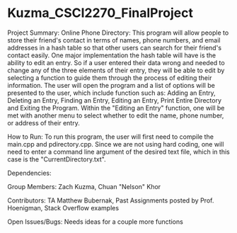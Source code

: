 # Kuzma_CSCI2270_FinalProject
Project Summary:
Online Phone Directory: This program will allow people to store their friend's contact in terms of names, phone numbers, and email addresses in a hash table so that other users can search for their friend's contact easily.  One major implementation the hash table will have is the ability to edit an entry.  So if a user entered their data wrong and needed to change any of the three elements of their entry, they will be able to edit by selecting a function to guide them through the process of editing their information.  The user will open the program and a list of options will be presented to the user, which include function such as: Adding an Entry, Deleting an Entry, Finding an Entry, Editing an Entry,  Print Entire Directory and Exiting the Program.  Within the "Editing an Entry" function, one will be met with another menu to select whether to edit the name, phone number, or address of their entry.

How to Run: To run this program, the user will first need to compile the main.cpp and pdirectory.cpp. Since we are not using hard coding, one will need to enter a command line argument of the desired text file, which in this case is the "CurrentDirectory.txt". 

Dependencies:

Group Members:
Zach Kuzma,
Chuan "Nelson" Khor

Contributors:
TA Matthew Bubernak,
Past Assignments posted by Prof. Hoenigman,
Stack Overflow examples

Open Issues/Bugs:
Needs ideas for a couple more functions
